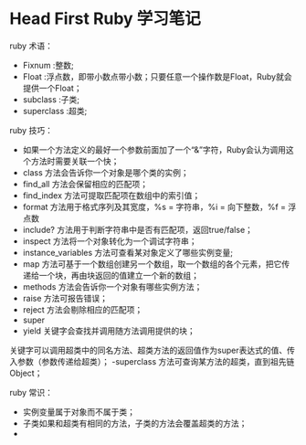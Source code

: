 # Head First Ruby 学习笔记
ruby 术语：
- Fixnum :整数;
- Float :浮点数，即带小数点带小数；只要任意一个操作数是Float，Ruby就会提供一个Float；
- subclass :子类;
- superclass :超类;

ruby 技巧：
- 如果一个方法定义的最好一个参数前面加了一个“&”字符，Ruby会认为调用这个方法时需要关联一个快；
- class 方法会告诉你一个对象是哪个类的实例；
- find_all 方法会保留相应的匹配项；
- find_index 方法可提取匹配项在数组中的索引值；
- format 方法用于格式序列及其宽度，%s = 字符串，%i = 向下整数，%f = 浮点数
- include? 方法用于判断字符串中是否有匹配项，返回true/false；
- inspect 方法将一个对象转化为一个调试字符串；
- instance_variables 方法可查看某对象定义了哪些实例变量;
- map
方法可基于一个数组创建另一个数组，取一个数组的各个元素，把它传递给一个块，再由块返回的值建立一个新的数组；
- methods 方法会告诉你一个对象有哪些实例方法；
- raise 方法可报告错误；
- reject 方法会剔除相应的匹配项；
- super
- yield 关键字会查找并调用随方法调用提供的块；

关键字可以调用超类中的同名方法、超类方法的返回值作为super表达式的值、传入参数（参数传递给超类）；
-superclass 方法可查询某方法的超类，直到祖先链 Object；

ruby 常识：
- 实例变量属于对象而不属于类；
- 子类如果和超类有相同的方法，子类的方法会覆盖超类的方法；
-
